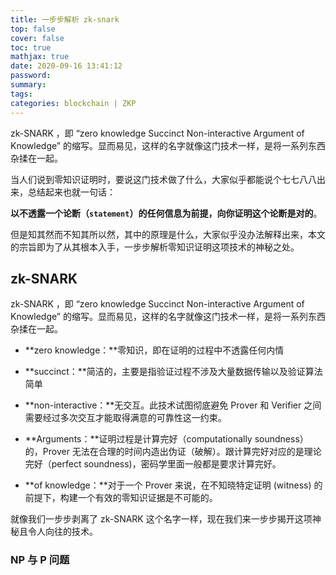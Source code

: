 ```yaml
---
title: 一步步解析 zk-snark
top: false
cover: false
toc: true
mathjax: true
date: 2020-09-16 13:41:12
password:
summary:
tags:
categories: blockchain | ZKP 
---
```








zk-SNARK ，即 “zero knowledge Succinct Non-interactive Argument of Knowledge” 的缩写。显而易见，这样的名字就像这门技术一样，是将一系列东西杂揉在一起。





当人们说到零知识证明时，要说这门技术做了什么，大家似乎都能说个七七八八出来，总结起来也就一句话：

**以不透露一个论断（`statement`）的任何信息为前提，向你证明这个论断是对的**。

但是知其然而不知其所以然，其中的原理是什么，大家似乎没办法解释出来，本文的宗旨即为了从其根本入手，一步步解析零知识证明这项技术的神秘之处。

  <!--more-->

## zk-SNARK

zk-SNARK ，即 “zero knowledge Succinct Non-interactive Argument of Knowledge” 的缩写。显而易见，这样的名字就像这门技术一样，是将一系列东西杂揉在一起。

* **zero knowledge：**零知识，即在证明的过程中不透露任何内情

* **succinct：**简洁的，主要是指验证过程不涉及大量数据传输以及验证算法简单

* **non-interactive：**无交互。此技术试图彻底避免 Prover 和 Verifier 之间需要经过多次交互才能取得满意的可靠性这一约束。

* **Arguments：**证明过程是计算完好（computationally soundness）的，Prover 无法在合理的时间内造出伪证（破解）。跟计算完好对应的是理论完好（perfect soundness)，密码学里面一般都是要求计算完好。

* **of knowledge：**对于一个 Prover 来说，在不知晓特定证明 (witness) 的前提下，构建一个有效的零知识证据是不可能的。

  

就像我们一步步剥离了 zk-SNARK 这个名字一样，现在我们来一步步揭开这项神秘且令人向往的技术。

### NP 与 P 问题

